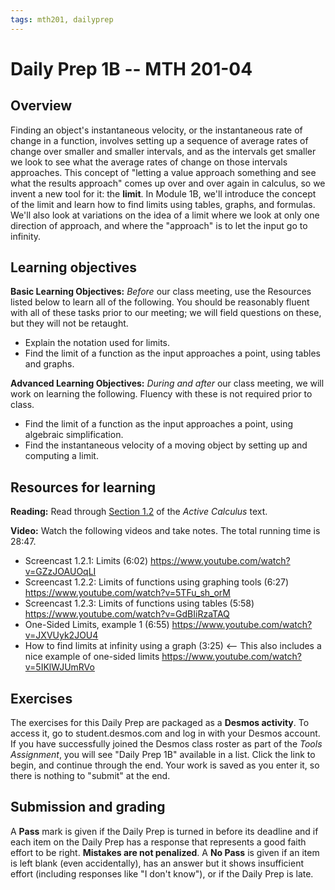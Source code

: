 ```yaml
---
tags: mth201, dailyprep
---
```


# Daily Prep 1B -- MTH 201-04

## Overview 

Finding an object's instantaneous velocity, or the instantaneous rate of change in a function, involves setting up a sequence of average rates of change over smaller and smaller intervals, and as the intervals get smaller we look to see what the average rates of change on those intervals approaches. This concept of "letting a value approach something and see what the results approach" comes up over and over again in calculus, so we invent a new tool for it: the **limit**. In Module 1B, we'll introduce the concept of the limit and learn how to find limits using tables, graphs, and formulas. We'll also look at variations on the idea of a limit where we look at only one direction of approach, and where the "approach" is to let the input go to infinity. 

## Learning objectives 

**Basic Learning Objectives:** *Before* our class meeting, use the Resources listed below to learn all of the following. You should be reasonably fluent with all of these tasks prior to our meeting; we will field questions on these, but they will not be retaught. 

+ Explain the notation used for limits.
+ Find the limit of a function as the input approaches a point, using tables and graphs.


**Advanced Learning Objectives:** *During and after* our class meeting, we will work on learning the following. Fluency with these is not required prior to class. 

+ Find the limit of a function as the input approaches a point, using algebraic simplification.
+ Find the instantaneous velocity of a moving object by setting up and computing a limit.

## Resources for learning

**Reading:** Read through [Section 1.2](https://activecalculus.org/single/sec-1-2-lim.html) of the _Active Calculus_ text. 

**Video:** Watch the following videos and take notes. The total running time is 28:47. 

+ Screencast 1.2.1: Limits (6:02) https://www.youtube.com/watch?v=GZzJOAUOqLI
+ Screencast 1.2.2: Limits of functions using graphing tools (6:27) https://www.youtube.com/watch?v=5TFu_sh_orM
+ Screencast 1.2.3: Limits of functions using tables (5:58) https://www.youtube.com/watch?v=GdBIiRzaTAQ
+ One-Sided Limits, example 1 (6:55) https://www.youtube.com/watch?v=JXVUyk2JOU4 
+ How to find limits at infinity using a graph (3:25) <-- This also includes a nice example of one-sided limits https://www.youtube.com/watch?v=5IKlWJUmRVo 


## Exercises 

The exercises for this Daily Prep are packaged as a **Desmos activity**. To access it, go to student.desmos.com and log in with your Desmos account. If you have successfully joined the Desmos class roster as part of the *Tools Assignment*, you will see "Daily Prep 1B" available in a list. Click the link to begin, and continue through the end. Your work is saved as you enter it, so there is nothing to "submit" at the end. 


## Submission and grading 
<!-- 
To submit your work, go to this Google Form and put in all the information that's requested, then submit the form:


You will receive a receipt via email to confirm your submission. (Look in your spam folder if you do not see the receipt.)  -->

A **Pass** mark is given if the Daily Prep is turned in before its deadline and if each item on the Daily Prep has a response that represents a good faith effort to be right. **Mistakes are not penalized**. A **No Pass** is given if an item is left blank (even accidentally), has an answer but it shows insufficient effort (including responses like "I don't know"), or if the Daily Prep is late.
<!--stackedit_data:
eyJoaXN0b3J5IjpbMTgzMzUxMjExNiwyMzEzNTM0MzcsLTU5Nz
Q3NDU4XX0=
-->